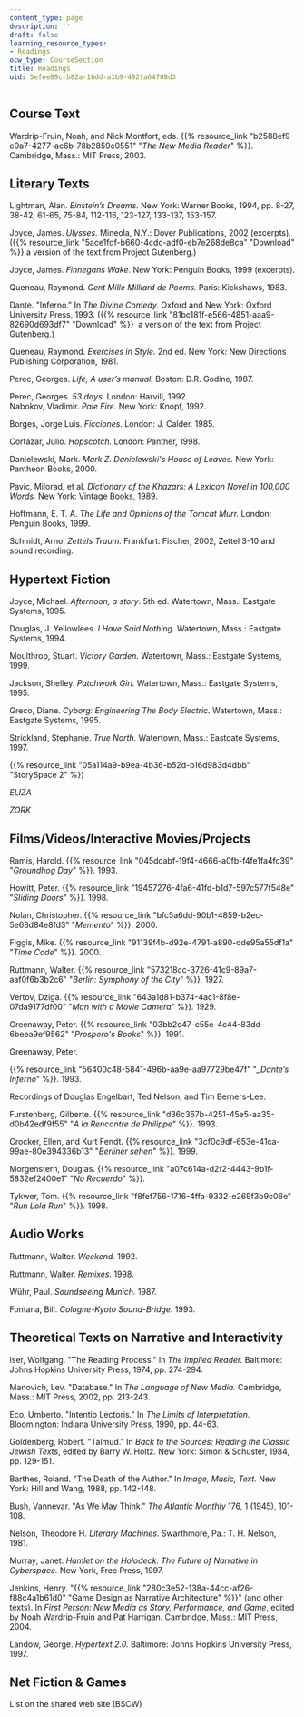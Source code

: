 ```yaml
---
content_type: page
description: ''
draft: false
learning_resource_types:
- Readings
ocw_type: CourseSection
title: Readings
uid: 5efee89c-b82a-16dd-a1b9-492fa64708d3
---
```

## Course Text

Wardrip-Fruin, Noah, and Nick Montfort, eds. {{% resource_link "b2588ef9-e0a7-4277-ac6b-78b2859c0551" "*The New Media Reader*" %}}. Cambridge, Mass.: MIT Press, 2003.

## Literary Texts

Lightman, Alan. *Einstein’s Dreams.* New York: Warner Books, 1994, pp. 8-27, 38-42, 61-65, 75-84, 112-116, 123-127, 133-137, 153-157.

Joyce, James. *Ulysses.* Mineola, N.Y.: Dover Publications, 2002 (excerpts). ({{% resource_link "5ace1fdf-b660-4cdc-adf0-eb7e268de8ca" "Download" %}} a version of the text from Project Gutenberg.)

Joyce, James. *Finnegans Wake.* New York: Penguin Books, 1999 (excerpts).

Queneau, Raymond. *Cent Mille Milliard de Poems.* Paris: Kickshaws, 1983.

Dante. "Inferno." In *The Divine Comedy.* Oxford and New York: Oxford University Press, 1993. ({{% resource_link "81bc181f-e566-4851-aaa9-82690d693df7" "Download" %}}  a version of the text from Project Gutenberg.)

Queneau, Raymond. *Exercises in Style.* 2nd ed. New York: New Directions Publishing Corporation, 1981.

Perec, Georges. *Life, A user’s manual.* Boston: D.R. Godine, 1987.

Perec, Georges. *53 days.* London: Harvill, 1992.   
Nabokov, Vladimir. *Pale Fire.* New York: Knopf, 1992.

Borges, Jorge Luis. *Ficciones.* London: J. Calder. 1985.

Cortázar, Julio. *Hopscotch.* London: Panther, 1998.

Danielewski, Mark. *Mark Z. Danielewski's House of Leaves.* New York: Pantheon Books, 2000.

Pavic, Milorad, et al. *Dictionary of the Khazars: A Lexicon Novel in 100,000 Words.* New York: Vintage Books, 1989.

Hoffmann, E. T. A. *The Life and Opinions of the Tomcat Murr.* London: Penguin Books, 1999.

Schmidt, Arno. *Zettels Traum.* Frankfurt: Fischer, 2002, Zettel 3-10 and sound recording.

## Hypertext Fiction

Joyce, Michael. *Afternoon, a story*. 5th ed. Watertown, Mass.: Eastgate Systems, 1995.

Douglas, J. Yellowlees. *I Have Said Nothing*. Watertown, Mass.: Eastgate Systems, 1994.

Moulthrop, Stuart. *Victory Garden.* Watertown, Mass.: Eastgate Systems, 1999.

Jackson, Shelley. *Patchwork Girl.* Watertown, Mass.: Eastgate Systems, 1995.

Greco, Diane. *Cyborg: Engineering The Body Electric.* Watertown, Mass.: Eastgate Systems, 1995.

Strickland, Stephanie. *True North.* Watertown, Mass.: Eastgate Systems, 1997.

{{% resource_link "05a114a9-b9ea-4b36-b52d-b16d983d4dbb" "StorySpace 2" %}}

*ELIZA*

*ZORK*

## Films/Videos/Interactive Movies/Projects

Ramis, Harold. {{% resource_link "045dcabf-19f4-4666-a0fb-f4fe1fa4fc39" "*Groundhog Day*" %}}*.* 1993.

Howitt, Peter. {{% resource_link "19457276-4fa6-41fd-b1d7-597c577f548e" "*Sliding Doors*" %}}*.* 1998.

Nolan, Christopher. {{% resource_link "bfc5a6dd-90b1-4859-b2ec-5e68d84e8fd3" "*Memento*" %}}. 2000.

Figgis, Mike. {{% resource_link "91139f4b-d92e-4791-a890-dde95a55df1a" "*Time Code*" %}}*.* 2000.

Ruttmann, Walter. {{% resource_link "573218cc-3726-41c9-89a7-aaf0f6b3b2c6" "*Berlin: Symphony of the City*" %}}*.* 1927.

Vertov, Dziga. {{% resource_link "643a1d81-b374-4ac1-8f8e-07da9177df00" "*Man with a Movie Camera*" %}}*.* 1929. 

Greenaway, Peter. {{% resource_link "03bb2c47-c55e-4c44-83dd-6beea9ef9562" "*Prospero's Books*" %}}*.* 1991.

Greenaway, Peter. 

{{% resource_link "56400c48-5841-496b-aa9e-aa97729be47f" "*\_Dante’s Inferno*" %}}*.* 1993.

Recordings of Douglas Engelbart, Ted Nelson, and Tim Berners-Lee.

Furstenberg, Gilberte. {{% resource_link "d36c357b-4251-45e5-aa35-d0b42edf9f55" "*A la Rencontre de Philippe*" %}}*.* 1993.

Crocker, Ellen, and Kurt Fendt. {{% resource_link "3cf0c9df-653e-41ca-99ae-80e394336b13" "*Berliner sehen*" %}}*.* 1999.

Morgenstern, Douglas. {{% resource_link "a07c614a-d2f2-4443-9b1f-5832ef2400e1" "*No Recuerdo*" %}}*.*

Tykwer, Tom. {{% resource_link "f8fef756-1716-4ffa-9332-e269f3b9c06e" "*Run Lola Run*" %}}*.* 1998.

## Audio Works

Ruttmann, Walter. *Weekend.* 1992.

Ruttmann, Walter. *Remixes.* 1998.

Wühr, Paul. *Soundseeing Munich.* 1987.

Fontana, Bill. *Cologne-Kyoto Sound-Bridge.* 1993.

## Theoretical Texts on Narrative and Interactivity

Iser, Wolfgang. "The Reading Process." In *The Implied Reader.* Baltimore: Johns Hopkins University Press, 1974, pp. 274-294.

Manovich, Lev. "Database." In *The Language of New Media.* Cambridge, Mass.: MIT Press, 2002, pp. 213-243.

Eco, Umberto. "Intentio Lectoris." In *The Limits of Interpretation.* Bloomington: Indiana University Press, 1990, pp. 44-63.

Goldenberg, Robert. "Talmud." In *Back to the Sources: Reading the Classic Jewish Texts*, edited by Barry W. Holtz. New York: Simon & Schuster, 1984, pp. 129-151.

Barthes, Roland. "The Death of the Author." In *Image, Music, Text.* New York: Hill and Wang, 1988, pp. 142-148.

Bush, Vannevar. "As We May Think." *The Atlantic Monthly* 176, 1 (1945), 101-108.

Nelson, Theodore H. *Literary Machines.* Swarthmore, Pa.: T. H. Nelson, 1981.

Murray, Janet. *Hamlet on the Holodeck: The Future of Narrative in Cyberspace.* New York, Free Press, 1997.

Jenkins, Henry. "{{% resource_link "280c3e52-138a-44cc-af26-f88c4a1b61d0" "Game Design as Narrative Architecture" %}}" (and other texts). In *First Person: New Media as Story, Performance, and Game*, edited by Noah Wardrip-Fruin and Pat Harrigan. Cambridge, Mass.: MIT Press, 2004.

Landow, George. *Hypertext 2.0.* Baltimore: Johns Hopkins University Press, 1997.

## Net Fiction & Games

List on the shared web site (BSCW)